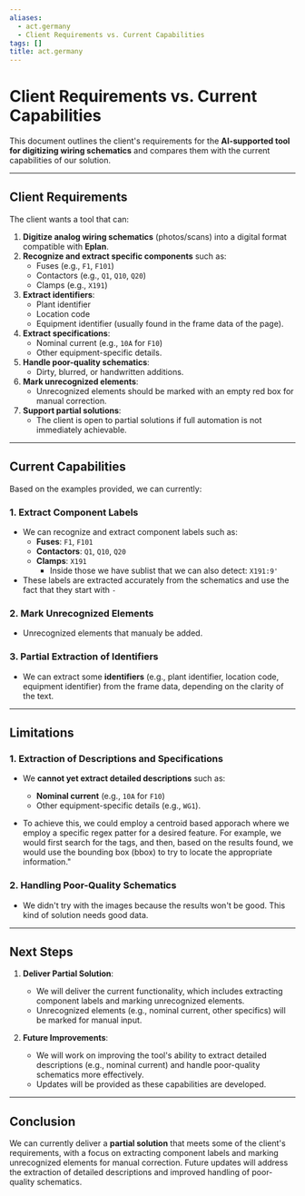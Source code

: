 ```yaml
---
aliases:
  - act.germany
  - Client Requirements vs. Current Capabilities
tags: []
title: act.germany
---
```


# Client Requirements vs. Current Capabilities

This document outlines the client's requirements for the **AI-supported tool for digitizing wiring schematics** and compares them with the current capabilities of our solution.

---

## **Client Requirements**

The client wants a tool that can:

1. **Digitize analog wiring schematics** (photos/scans) into a digital format compatible with **Eplan**.
2. **Recognize and extract specific components** such as:
   - Fuses (e.g., `F1`, `F101`)
   - Contactors (e.g., `Q1`, `Q10`, `Q20`)
   - Clamps (e.g., `X191`)
3. **Extract identifiers**:
   - Plant identifier
   - Location code
   - Equipment identifier (usually found in the frame data of the page).
4. **Extract specifications**:
   - Nominal current (e.g., `10A` for `F10`)
   - Other equipment-specific details.
5. **Handle poor-quality schematics**:
   - Dirty, blurred, or handwritten additions.
6. **Mark unrecognized elements**:
   - Unrecognized elements should be marked with an empty red box for manual correction.
7. **Support partial solutions**:
   - The client is open to partial solutions if full automation is not immediately achievable.

---

## **Current Capabilities**

Based on the examples provided, we can currently:

### **1. Extract Component Labels**

- We can recognize and extract component labels such as:
  - **Fuses**: `F1`, `F101`
  - **Contactors**: `Q1`, `Q10`, `Q20`
  - **Clamps**: `X191`
    - Inside those we have sublist that we can also detect: `X191:9'`
- These labels are extracted accurately from the schematics and use the fact that they start with `-`

### **2. Mark Unrecognized Elements**

- Unrecognized elements that manualy be added.

### **3. Partial Extraction of Identifiers**

- We can extract some **identifiers** (e.g., plant identifier, location code, equipment identifier) from the frame data, depending on the clarity of the text.

---

## **Limitations**

### **1. Extraction of Descriptions and Specifications**

- We **cannot yet extract detailed descriptions** such as:

  - **Nominal current** (e.g., `10A` for `F10`)
  - Other equipment-specific details (e.g., `WG1`).

- To achieve this, we could employ a centroid based apporach where we employ a specific regex patter for a desired feature. For example, we would first search for the tags, and then, based on the results found, we would use the bounding box (bbox) to try to locate the appropriate information."

### **2. Handling Poor-Quality Schematics**

- We didn't try with the images because the results won't be good. This kind of solution needs good data.

---

## **Next Steps**

1. **Deliver Partial Solution**:

   - We will deliver the current functionality, which includes extracting component labels and marking unrecognized elements.
   - Unrecognized elements (e.g., nominal current, other specifics) will be marked for manual input.

2. **Future Improvements**:
   - We will work on improving the tool's ability to extract detailed descriptions (e.g., nominal current) and handle poor-quality schematics more effectively.
   - Updates will be provided as these capabilities are developed.

---

## **Conclusion**

We can currently deliver a **partial solution** that meets some of the client's requirements, with a focus on extracting component labels and marking unrecognized elements for manual correction. Future updates will address the extraction of detailed descriptions and improved handling of poor-quality schematics.
